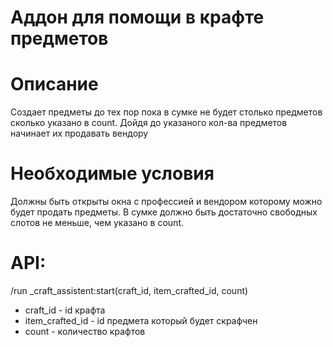 # Аддон для помощи в крафте предметов

# Описание
Создает предметы до тех пор пока в сумке не будет столько предметов сколько указано в count.
Дойдя до указаного кол-ва предметов начинает их продавать вендору

# Необходимые условия
Должны быть открыты окна с профессией и вендором которому можно будет продать предметы.
В сумке должно быть достаточно свободных слотов не меньше, чем указано в count.

# API:

/run _craft_assistent:start(craft_id, item_crafted_id, count)

- craft_id - id крафта
- item_crafted_id - id предмета который будет скрафчен
- count - количество крафтов


